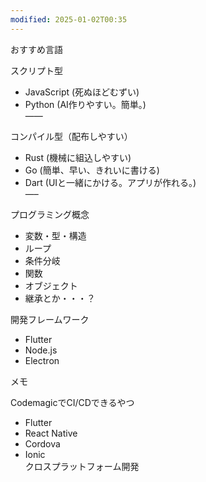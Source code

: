 ```yaml
---
modified: 2025-01-02T00:35
---
```

おすすめ言語

スクリプト型

- JavaScript (死ぬほどむずい)  
- Python (AI作りやすい。簡単。)  
——  

コンパイル型（配布しやすい）

- Rust (機械に組込しやすい)  
- Go (簡単、早い、きれいに書ける)  
- Dart (UIと一緒にかける。アプリが作れる。)  
—–  

プログラミング概念

- 変数・型・構造  
- ループ  
- 条件分岐  
- 関数  
- オブジェクト  
- 継承とか・・・？  

開発フレームワーク

- Flutter  
- Node.js  
- Electron  

メモ

CodemagicでCI/CDできるやつ

- Flutter  
- React Native  
- Cordova  
- Ionic  
クロスプラットフォーム開発